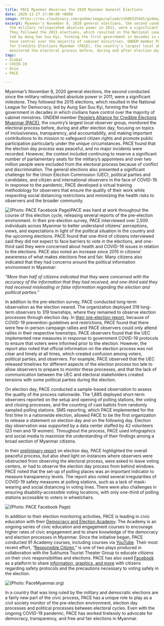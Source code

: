 ```yaml
---
title: PACE Myanmar Observes the 2020 Myanmar General Elections
date: 2020-11-27 17:00:00 +0000
image: https://res.cloudinary.com/gndem/image/upload/v1606325491/gndem/pacemyanmarphoto4_di37r6.jpg
excerpt: Myanmar’s November 8, 2020 general elections, the second conducted since
  the military relinquished absolute power in 2011, were a significant milestone.
  They followed the 2015 elections, which resulted in the National League for Democracy,
  led by Aung San Suu Kyi, forming the first government in decades in which civilians
  have control over the majority of cabinet ministries. GNDEM member People's Alliance
  for Credible Elections Myanmar (PACE), the country’s largest local observer group,
  monitored the electoral process before, during and after election day.
tags:
- Global
- COVID-19
- Asia
- PACE

---
```

Myanmar’s November 8, 2020 general elections, the second conducted since the military relinquished absolute power in 2011, were a significant milestone. They followed the 2015 elections, which resulted in the National League for Democracy, led by Aung San Suu Kyi, forming the first government in decades in which civilians have control over the majority of cabinet ministries. GNDEM member [People’s Alliance for Credible Elections Myanmar (PACE)](https://www.pacemyanmar.org/home/ "PACE myanmar"), the country’s largest local observer group, monitored the electoral process before, during and after election day, focusing on topics of inclusiveness, transparency, and accountability, and making important contributions to its mission to safeguard citizen rights and promote public participation particularly under the unique circumstances. PACE found that the election day process was peaceful, and no major incidents were recorded. However, the context included continuing to reserve a significant number of parliamentary seats for the military’s appointees and over two million people were excluded from the electoral process because of conflict and discrimination. The general elections also presented a significant challenge for the Union Election Commission (UEC), political parties and candidates, and citizen and international observers in the face of COVID-19. In response to the pandemic, PACE developed a virtual training methodology for observers that ensure the quality of their work while respecting social distancing restrictions and minimizing the health risks to observers and the broader community.

![(Photo: PACE Facebook Page)](https://res.cloudinary.com/gndem/image/upload/v1606341961/gndem/pace_2_ujerjr.jpg '"PACE conducted virtual training sessions for election observers."')PACE was hard at work throughout the course of this election cycle, releasing several reports of the pre-election environment. In their pre-election survey, PACE interviewed over 2,500 individuals across Myanmar to better understand citizens’ perceptions, views, and expectations in light of the political situation in the country and the upcoming elections. PACE found that one-third of citizens interviewed said they did not expect to face barriers to vote in the elections, and one-third said they were concerned about health and COVID-19 issues in relation to the elections. PACE also noted an increase since 2015 in citizens’ awareness of what makes elections free and fair. Many citizens also indicated that they had concerns around the political information environment in Myanmar:

_“More than half of citizens indicated that they were concerned with the accuracy of the information that they had received, and one-third said they had received misleading or false information regarding the election and political parties.”_

In addition to the pre-election survey, PACE conducted long-term observation as the election neared. The organization deployed 319 long-term observers to 319 townships, where they remained to observe election processes through election day. In [their pre-election report](https://www.pacemyanmar.org/campaign-2020-eng/ "pre election report"), because of COVID-19 prevention guidelines and restrictions, PACE found that there were few in-person campaign rallies and PACE observers could only attend rallies in their respective townships. PACE observers found that the UEC implemented new measures in response to government COVID-19 protocols to ensure that voters were informed prior to the election. However, the report also noted that official information on the election process was not clear and timely at all times, which created confusion among voters, political parties, and observers. For example, PACE observed that the UEC released timelines for different aspects of the election process too late to allow observers to prepare to monitor these processes, and that the lack of communication between the UEC and electoral stakeholders created tensions with some political parties during the election.

On election day, PACE conducted a sample-based observation to assess the quality of the process nationwide. The 1,885 deployed short-term observers reported on the setup and opening of polling stations, the voting and closing processes, and the counting of cast ballots from randomly sampled polling stations. SMS reporting, which PACE implemented for the first time in a nationwide election, allowed PACE to be the first organization to release a statement on election day and on the following day. Election day observation was supported by a data center staffed by 42 volunteers (23 men and 19 women). Throughout the process, PACE used infographics and social media to maximize the understanding of their findings among a broad section of Myanmar citizens.

In their [preliminary report](https://www.pacemyanmar.org/2020-eday-eng/ "preliminary report") on election day, PACE highlighted the overall peaceful process, but also shed light on instances where observers were obstructed from observing the electoral process, were asked to leave voting centers, or had to observe the election day process from behind windows. PACE noted that the set-up of polling places was an important indicator to measure transparency levels. The report also noted several irregularities of COVID-19 safety measures at polling stations, such as a lack of mask-wearing and social distancing in voting lines. There were also challenges in ensuring disability-accessible voting locations, with only one-third of polling stations accessible to voters in wheelchairs.

![(Photo: PACE Facebook Page)](https://res.cloudinary.com/gndem/image/upload/v1606341992/gndem/pace_1_lsu4ed.jpg '"When PACE observers had a bad internet connection, they packed up and set up a tent in a location with better connection in order to participate in a virtual training session."')

In addition to their election monitoring activities, PACE is leading in civic education with their [Democracy and Election Academy](https://www.pacemyanmar.org/de-academy-eng/ "DE academy"). The Academy is an ongoing series of civic education and engagement courses to encourage higher rates of civic engagement and to share knowledge of the democracy and election processes in Myanmar. Since the initiative began, PACE conducted 91 Academy courses, including courses via [YouTube](https://www.youtube.com/channel/UCBD02WX33d00t9GOBx3NSaA "PACE YouTube"). Their most recent effort, “[Responsible Citizen](https://www.youtube.com/watch?v=CvYCznN8pe8&feature=youtu.be&fbclid=IwAR3rXOPmzfZRbLKyX6GVM2ExRTeKBLnda2TB6oYm_6wMmFssyXLZZj5F1R0&ab_channel=People%27sAllianceforCredibleElections-PACE "responsible citizen"),” is one of two plays produced in collaboration with the Sukhuma Tourist Theater Group to educate citizens on their civic responsibilities and elections. PACE has also used [Facebook](https://www.facebook.com/PACEMyanmar/ "PACE Facebook") as a platform to share [information, graphics, and more](https://www.facebook.com/PACEMyanmar/posts/1594064567468483 "graphics") with citizens regarding safety protocols and the precautions necessary to voting safely in the election.

![(Photo: PaceMyanmar.org)](https://res.cloudinary.com/gndem/image/upload/v1606342222/gndem/de_academy_01-768x576_tsh6v8.jpg '"Democracy and Election Academy Program (Pre COVID-19)."')

In a country that was long ruled by the military and democratic elections are a fairly new part of the civic process, PACE has a unique role to play as a civil society monitor of the pre-election environment, election day processes and political processes between electoral cycles. Even with the ongoing COVID-19 pandemic, PACE has worked tirelessly to advocate for democracy, transparency, and free and fair elections in Myanmar.